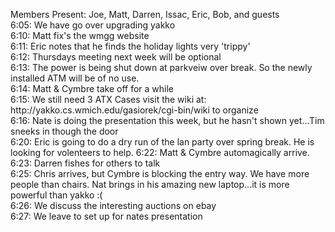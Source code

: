 <p>
Members Present:  Joe, Matt, Darren, Issac, Eric, Bob, and guests
<br>
6:05:	We have go over upgrading yakko<br>
6:10:	Matt fix's the wmgg website<br>
6:11:	Eric notes that he finds the holiday lights very 'trippy'<br>
6:12:	Thursdays meeting next week will be optional<br>
6:13:	The power is being shut down at parkveiw over break.  So the newly installed ATM will be of no use.<Br>
6:14:	Matt & Cymbre take off for a while<br>
6:15:	We still need 3 ATX Cases visit the wiki at: http://yakko.cs.wmich.edu/gasiorek/cgi-bin/wiki to organize<br>
6:16:	Nate is doing the presentation this week, but he hasn't shown yet...Tim sneeks in though the door<br>
6:20:	Eric is going to do a dry run of the lan party over spring break.  He is looking for volenteers to help.
6:22:	Matt & Cymbre automagically arrive.<br>
6:23:	Darren fishes for others to talk<br>
6:25:	Chris arrives, but Cymbre is blocking the entry way.  We have more people than chairs.  Nat brings in his amazing new laptop...it is more powerful than yakko :( <br>
6:26:	We discuss the interesting auctions on ebay<br>
6:27:	We leave to set up for nates presentation<br>
</p>
